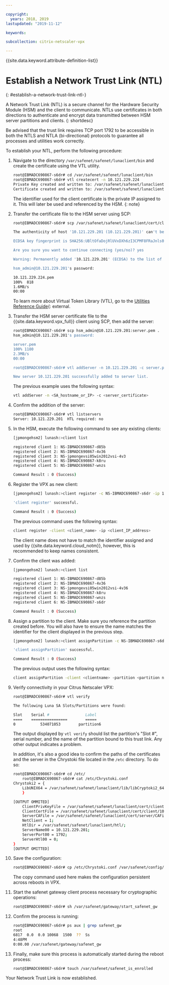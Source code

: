 ```yaml
---

copyright:
  years: 2018, 2019
lastupdated: "2019-11-12"

keywords:

subcollection: citrix-netscaler-vpx

---
```


{{site.data.keyword.attribute-definition-list}}

# Establish a Network Trust Link (NTL)
{: #establish-a-network-trust-link-ntl-}

A Network Trust Link (NTL) is a secure channel for the Hardware Security Module (HSM) and the client to communicate. NTLs use certificates in both directions to authenticate and encrypt data transmitted between HSM server partitions and clients.
{: shortdesc}

Be advised that the trust link requires TCP port 1792 to be accessible in both the NTLS and NTLA (bi-directional) protocols to guarantee all processes and utilities work correctly.

To establish your NTL, perform the following procedure:

1. Navigate to the directory `/var/safenet/safenet/lunaclient/bin` and create the certificate using the VTL utility.

    ```sh
    root@IBMADC690867-s6dr# cd /var/safenet/safenet/lunaclient/bin
    root@IBMADC690867-s6dr# vtl createcert -n 10.121.229.224
    Private Key created and written to: /var/safenet/safenet/lunaclient/cert/client/10.121.229.224Key.pem
    Certificate created and written to: /var/safenet/safenet/lunaclient/cert/client/10.121.229.224.pem
    ```

    The identifier used for the client certificate is the private IP assigned to it. This will later be used and referenced by the HSM.
    {: note}

1. Transfer the certificate file to the HSM server using SCP:

    ```sh
    root@IBMADC690867-s6dr# scp /var/safenet/safenet/lunaclient/cert/client/	10.121.229.224.pem hsm_admin@10.121.229.201:

    The authenticity of host '10.121.229.201 (10.121.229.201)' can't be established.

    ECDSA key fingerprint is SHA256:UBltOfaDojRlUVxDXh6zI3CPMF8FRaJnls0uxeWgrCY.

    Are you sure you want to continue connecting (yes/no)? yes

    Warning: Permanently added '10.121.229.201' (ECDSA) to the list of known hosts.

    hsm_admin@10.121.229.201's password:

    10.121.229.224.pem                                                 
	100%  818     	
	1.6MB/s   
	00:00
	```

    To learn more about Virtual Token Library (VTL), go to the [Utilities Reference Guide](https://public.dhe.ibm.com/cloud/bluemix/network/vpx/utilities_reference_guide.pdf){: external.

1. Transfer the HSM server certificate file to the {{site.data.keyword.vpx_full}} client using SCP, then add the server:

    ```sh
    root@IBMADC690867-s6dr# scp hsm_admin@10.121.229.201:server.pem .
    hsm_admin@10.121.229.201's password:

    server.pem                                                         
    100% 1180     	
    2.3MB/s   
    00:00

    root@IBMADC690867-s6dr# vtl addServer -n 10.121.229.201 -c server.pem

    New server 10.121.229.201 successfully added to server list.
    ```

    The previous example uses the following syntax:

    ```sh
    vtl addServer -n <SA_hostname_or_IP> -c <server_certificate>
    ```

1. Confirm the addition of the server:

    ```sh
    root@IBMADC690867-s6dr# vtl listservers
    Server: 10.121.229.201  HTL required: no
    ```

1. In the HSM, execute the following command to see any existing clients:

    ```sh
    [jpmongehsm2] lunash:>client list

    registered client 1: NS-IBMADC690867-d85b
    registered client 2: NS-IBMADC690867-4v36
    registered client 3: NS-jpmongevsi05win2012vsi-4v3
    registered client 4: NS-IBMADC690867-k8ru
    registered client 5: NS-IBMADC690867-wnzs
    
    Command Result : 0 (Success)
    ```

1. Register the VPX as new client:

    ```sh
    [jpmongehsm2] lunash:>client register -c NS-IBMADC690867-s6dr -ip 10.121.229.224
    
    'client register' successful.
    
    Command Result : 0 (Success)
    ```

    The previous command uses the following syntax:

    ```sh
    client register -client <client_name> -ip <client_IP_address>
    ```

    The client name does not have to match the identifier assigned and used by {{site.data.keyword.cloud_notm}}, however, this is recommended to keep names consistent.

1. Confirm the client was added:

    ```sh
    [jpmongehsm2] lunash:>client list
    
    registered client 1: NS-IBMADC690867-d85b
    registered client 2: NS-IBMADC690867-4v36
    registered client 3: NS-jpmongevsi05win2012vsi-4v36
    registered client 4: NS-IBMADC690867-k8ru
    registered client 5: NS-IBMADC690867-wnzs
    registered client 6: NS-IBMADC690867-s6dr
    
    Command Result : 0 (Success)
    ```

1. Assign a partition to the client. Make sure you reference the partition created before. You will also have to ensure the name matches the identifier for the client displayed in the previous step.

    ```sh
    [jpmongehsm2] lunash:>client assignPartition -c NS-IBMADC690867-s6dr -p partition6
    
    'client assignPartition' successful.
    
    Command Result : 0 (Success)
    ```

    The previous output uses the following syntax:

    ```sh
    client assignPartition -client <clientname> -partition <partition name
    ```

1. Verify connectivity in your Citrus Netscaler VPX:

    ```sh
    root@IBMADC690867-s6dr# vtl verify
    
    The following Luna SA Slots/Partitions were found:
    
    Slot    Serial #                Label
    ====    ================        =====
    0           534071053        partition6
    ```

    The output displayed by `vtl verify` should list the  partition's "Slot #", serial number, and the name of the partition bound to this trust link. Any other output indicates a problem.

    In addition, it's also a good idea to confirm the paths of the certificates and the server in the Chrystoki file located in the `/etc` directory. To do so:

    ```sh
    root@IBMADC690867-s6dr# cd /etc/
        root@IBMADC690867-s6dr# cat /etc/Chrystoki.conf
	Chrystoki2 = {
		LibUNIX64 = /var/safenet/safenet/lunaclient/lib/libCryptoki2_64.so;
		}

	[OUTPUT OMMITED]
		ClientPrivKeyFile = /var/safenet/safenet/lunaclient/cert/client/10.121.229.224Key.pem;
		ClientCertFile = /var/safenet/safenet/lunaclient/cert/client/10.121.229.224.pem;
		ServerCAFile = /var/safenet/safenet/lunaclient/cert/server/CAFile.pem;
		NetClient = 1;
		HtlDir = /var/safenet/safenet/lunaclient/htl/;
		ServerName00 = 10.121.229.201;
		ServerPort00 = 1792;
		ServerHtl00 = 0;
	}
	[OUTPUT OMITTED]
    ```

1. Save the configuration:

    ```sh
    root@IBMADC690867-s6dr# cp /etc/Chrystoki.conf /var/safenet/config/
    ```

    The copy command used here makes the configuration persistent across reboots in VPX.

1. Start the safenet gateway client process necessary for cryptographic operations:

    ```sh
    root@IBMADC690867-s6dr# sh /var/safenet/gateway/start_safenet_gw
    ```

1. Confirm the process is running:

    ```sh
    root@IBMADC690867-s6dr# ps aux | grep safenet_gw
    root       
    6817  0.0  0.0 10068  1500  ??  Ss    
    4:48PM   
    0:00.00 /var/safenet/gateway/safenet_gw
    ```

1. Finally, make sure this process is automatically started during the reboot process:

    ```sh
    root@IBMADC690867-s6dr# touch /var/safenet/safenet_is_enrolled
    ```

Your Network Trust Link is now established.
